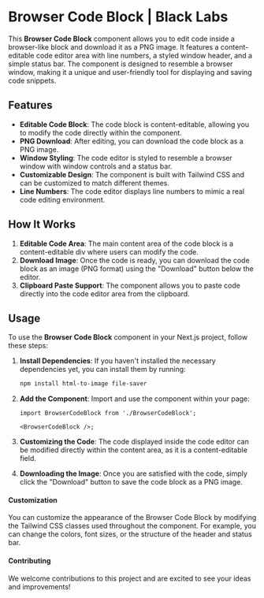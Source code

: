 # Browser Code Block | Black Labs

This **Browser Code Block** component allows you to edit code inside a browser-like block and download it as a PNG image. It features a content-editable code editor area with line numbers, a styled window header, and a simple status bar. The component is designed to resemble a browser window, making it a unique and user-friendly tool for displaying and saving code snippets.

## Features

- **Editable Code Block**: The code block is content-editable, allowing you to modify the code directly within the component.
- **PNG Download**: After editing, you can download the code block as a PNG image.
- **Window Styling**: The code editor is styled to resemble a browser window with window controls and a status bar.
- **Customizable Design**: The component is built with Tailwind CSS and can be customized to match different themes.
- **Line Numbers**: The code editor displays line numbers to mimic a real code editing environment.

## How It Works

1. **Editable Code Area**: The main content area of the code block is a content-editable div where users can modify the code.
2. **Download Image**: Once the code is ready, you can download the code block as an image (PNG format) using the "Download" button below the editor.
3. **Clipboard Paste Support**: The component allows you to paste code directly into the code editor area from the clipboard.

## Usage

To use the **Browser Code Block** component in your Next.js project, follow these steps:

1. **Install Dependencies**:
   If you haven't installed the necessary dependencies yet, you can install them by running:

   ```bash
   npm install html-to-image file-saver

2. **Add the Component**: 
Import and use the component within your page:
   ```
   import BrowserCodeBlock from './BrowserCodeBlock';

   <BrowserCodeBlock />;

3. **Customizing the Code**: The code displayed inside the code editor can be modified directly within the content area, as it is a content-editable field.


4. **Downloading the Image**: Once you are satisfied with the code, simply click the "Download" button to save the code block as a PNG image.


#### Customization

You can customize the appearance of the Browser Code Block by modifying the Tailwind CSS classes used throughout the component. For example, you can change the colors, font sizes, or the structure of the header and status bar.


#### Contributing

We welcome contributions to this project and are excited to see your ideas and improvements!